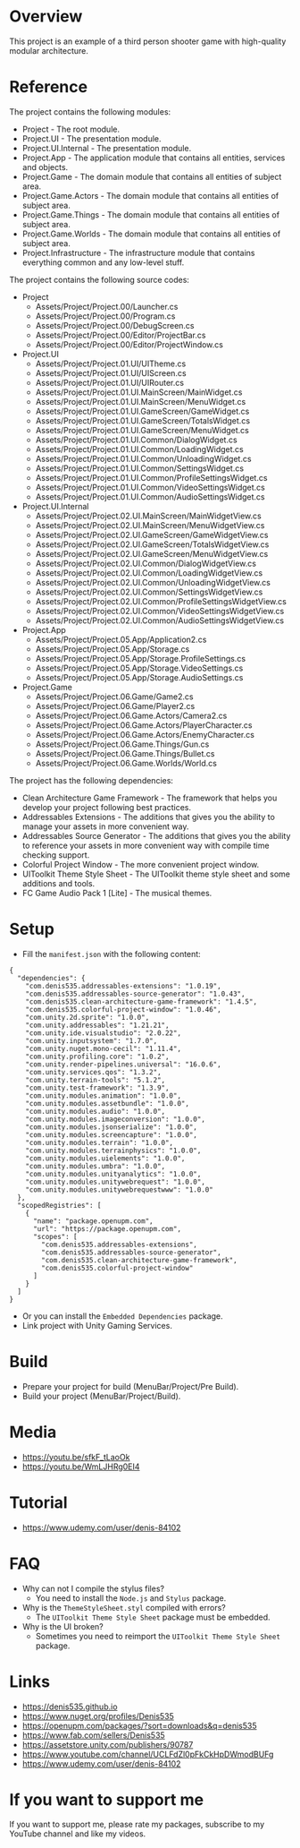 # Overview
This project is an example of a third person shooter game with high-quality modular architecture.

# Reference
The project contains the following modules:
- Project                - The root module.
- Project.UI             - The presentation module.
- Project.UI.Internal    - The presentation module.
- Project.App            - The application module that contains all entities, services and objects.
- Project.Game           - The domain module that contains all entities of subject area.
- Project.Game.Actors    - The domain module that contains all entities of subject area.
- Project.Game.Things    - The domain module that contains all entities of subject area.
- Project.Game.Worlds    - The domain module that contains all entities of subject area.
- Project.Infrastructure - The infrastructure module that contains everything common and any low-level stuff.

The project contains the following source codes:
- Project
  - Assets/Project/Project.00/Launcher.cs
  - Assets/Project/Project.00/Program.cs
  - Assets/Project/Project.00/DebugScreen.cs
  - Assets/Project/Project.00/Editor/ProjectBar.cs
  - Assets/Project/Project.00/Editor/ProjectWindow.cs
- Project.UI
  - Assets/Project/Project.01.UI/UITheme.cs
  - Assets/Project/Project.01.UI/UIScreen.cs
  - Assets/Project/Project.01.UI/UIRouter.cs
  - Assets/Project/Project.01.UI.MainScreen/MainWidget.cs
  - Assets/Project/Project.01.UI.MainScreen/MenuWidget.cs
  - Assets/Project/Project.01.UI.GameScreen/GameWidget.cs
  - Assets/Project/Project.01.UI.GameScreen/TotalsWidget.cs
  - Assets/Project/Project.01.UI.GameScreen/MenuWidget.cs
  - Assets/Project/Project.01.UI.Common/DialogWidget.cs
  - Assets/Project/Project.01.UI.Common/LoadingWidget.cs
  - Assets/Project/Project.01.UI.Common/UnloadingWidget.cs
  - Assets/Project/Project.01.UI.Common/SettingsWidget.cs
  - Assets/Project/Project.01.UI.Common/ProfileSettingsWidget.cs
  - Assets/Project/Project.01.UI.Common/VideoSettingsWidget.cs
  - Assets/Project/Project.01.UI.Common/AudioSettingsWidget.cs
- Project.UI.Internal
  - Assets/Project/Project.02.UI.MainScreen/MainWidgetView.cs
  - Assets/Project/Project.02.UI.MainScreen/MenuWidgetView.cs
  - Assets/Project/Project.02.UI.GameScreen/GameWidgetView.cs
  - Assets/Project/Project.02.UI.GameScreen/TotalsWidgetView.cs
  - Assets/Project/Project.02.UI.GameScreen/MenuWidgetView.cs
  - Assets/Project/Project.02.UI.Common/DialogWidgetView.cs
  - Assets/Project/Project.02.UI.Common/LoadingWidgetView.cs
  - Assets/Project/Project.02.UI.Common/UnloadingWidgetView.cs
  - Assets/Project/Project.02.UI.Common/SettingsWidgetView.cs
  - Assets/Project/Project.02.UI.Common/ProfileSettingsWidgetView.cs
  - Assets/Project/Project.02.UI.Common/VideoSettingsWidgetView.cs
  - Assets/Project/Project.02.UI.Common/AudioSettingsWidgetView.cs
- Project.App
  - Assets/Project/Project.05.App/Application2.cs
  - Assets/Project/Project.05.App/Storage.cs
  - Assets/Project/Project.05.App/Storage.ProfileSettings.cs
  - Assets/Project/Project.05.App/Storage.VideoSettings.cs
  - Assets/Project/Project.05.App/Storage.AudioSettings.cs
- Project.Game
  - Assets/Project/Project.06.Game/Game2.cs
  - Assets/Project/Project.06.Game/Player2.cs
  - Assets/Project/Project.06.Game.Actors/Camera2.cs
  - Assets/Project/Project.06.Game.Actors/PlayerCharacter.cs
  - Assets/Project/Project.06.Game.Actors/EnemyCharacter.cs
  - Assets/Project/Project.06.Game.Things/Gun.cs
  - Assets/Project/Project.06.Game.Things/Bullet.cs
  - Assets/Project/Project.06.Game.Worlds/World.cs

The project has the following dependencies:
- Clean Architecture Game Framework - The framework that helps you develop your project following best practices.
- Addressables Extensions           - The additions that gives you the ability to manage your assets in more convenient way.
- Addressables Source Generator     - The additions that gives you the ability to reference your assets in more convenient way with compile time checking support.
- Colorful Project Window           - The more convenient project window.
- UIToolkit Theme Style Sheet       - The UIToolkit theme style sheet and some additions and tools.
- FC Game Audio Pack 1 [Lite]       - The musical themes.

# Setup
- Fill the ```manifest.json``` with the following content:
```
{
  "dependencies": {
    "com.denis535.addressables-extensions": "1.0.19",
    "com.denis535.addressables-source-generator": "1.0.43",
    "com.denis535.clean-architecture-game-framework": "1.4.5",
    "com.denis535.colorful-project-window": "1.0.46",
    "com.unity.2d.sprite": "1.0.0",
    "com.unity.addressables": "1.21.21",
    "com.unity.ide.visualstudio": "2.0.22",
    "com.unity.inputsystem": "1.7.0",
    "com.unity.nuget.mono-cecil": "1.11.4",
    "com.unity.profiling.core": "1.0.2",
    "com.unity.render-pipelines.universal": "16.0.6",
    "com.unity.services.qos": "1.3.2",
    "com.unity.terrain-tools": "5.1.2",
    "com.unity.test-framework": "1.3.9",
    "com.unity.modules.animation": "1.0.0",
    "com.unity.modules.assetbundle": "1.0.0",
    "com.unity.modules.audio": "1.0.0",
    "com.unity.modules.imageconversion": "1.0.0",
    "com.unity.modules.jsonserialize": "1.0.0",
    "com.unity.modules.screencapture": "1.0.0",
    "com.unity.modules.terrain": "1.0.0",
    "com.unity.modules.terrainphysics": "1.0.0",
    "com.unity.modules.uielements": "1.0.0",
    "com.unity.modules.umbra": "1.0.0",
    "com.unity.modules.unityanalytics": "1.0.0",
    "com.unity.modules.unitywebrequest": "1.0.0",
    "com.unity.modules.unitywebrequestwww": "1.0.0"
  },
  "scopedRegistries": [
    {
      "name": "package.openupm.com",
      "url": "https://package.openupm.com",
      "scopes": [
        "com.denis535.addressables-extensions",
        "com.denis535.addressables-source-generator",
        "com.denis535.clean-architecture-game-framework",
        "com.denis535.colorful-project-window"
      ]
    }
  ]
}
```
- Or you can install the ```Embedded Dependencies``` package.
- Link project with Unity Gaming Services.

# Build
- Prepare your project for build (MenuBar/Project/Pre Build).
- Build your project (MenuBar/Project/Build).

# Media
- https://youtu.be/sfkF_tLaoOk
- https://youtu.be/WmLJHRg0EI4

# Tutorial
- https://www.udemy.com/user/denis-84102

# FAQ
- Why can not I compile the stylus files?
    * You need to install the ```Node.js``` and ```Stylus``` package.
- Why is the ```ThemeStyleSheet.styl``` compiled with errors?
    * The ```UIToolkit Theme Style Sheet``` package must be embedded.
- Why is the UI broken?
    * Sometimes you need to reimport the ```UIToolkit Theme Style Sheet``` package.

# Links
- https://denis535.github.io
- https://www.nuget.org/profiles/Denis535
- https://openupm.com/packages/?sort=downloads&q=denis535
- https://www.fab.com/sellers/Denis535
- https://assetstore.unity.com/publishers/90787
- https://www.youtube.com/channel/UCLFdZl0pFkCkHpDWmodBUFg
- https://www.udemy.com/user/denis-84102

# If you want to support me
If you want to support me, please rate my packages, subscribe to my YouTube channel and like my videos.
